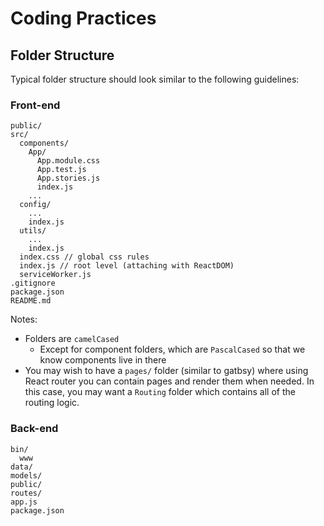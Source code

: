 # Coding Practices

## Folder Structure

Typical folder structure should look similar to the following guidelines:

### Front-end

```
public/
src/
  components/
    App/
      App.module.css
      App.test.js
      App.stories.js
      index.js
    ...
  config/
    ...
    index.js
  utils/
    ...
    index.js
  index.css // global css rules
  index.js // root level (attaching with ReactDOM)
  serviceWorker.js
.gitignore
package.json
README.md
```

Notes:
- Folders are `camelCased`
  - Except for component folders, which are `PascalCased` so that we know components live in there
- You may wish to have a `pages/` folder (similar to gatbsy) where using React router you can contain pages and render them when needed. In this case, you may want a `Routing` folder which contains all of the routing logic.

### Back-end

```
bin/
  www
data/
models/
public/
routes/
app.js
package.json
```

